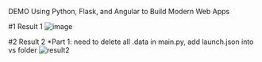 DEMO Using Python, Flask, and Angular to Build Modern Web Apps

#1 Result 1
![image](/uploads/3fa448e962da893c3c25380a720c2ec6/image.png)

#2 Result 2
*Part 1:
need to delete all .data in main.py, add launch.json into vs folder
![result2](/uploads/261a3db8d5b314a9bfa43d8c20fa9f57/result2.jpg)
